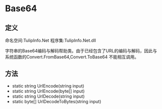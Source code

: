 # Base64

## 定义

命名空间:TulipInfo.Net
程序集:TulipInfo.Net.dll

字符串的Base64编码与解码帮助类。由于已经包含了URL的编码与解码，因此与系统函数的Convert.FromBase64,Convert.ToBase64 不能相互调用。

## 方法

- static string UrlEncode(string input)
- static string UrlEncode(byte[] input)
- static string UrlDecode(string input)
- static byte[] UrlDecodeToBytes(string input)